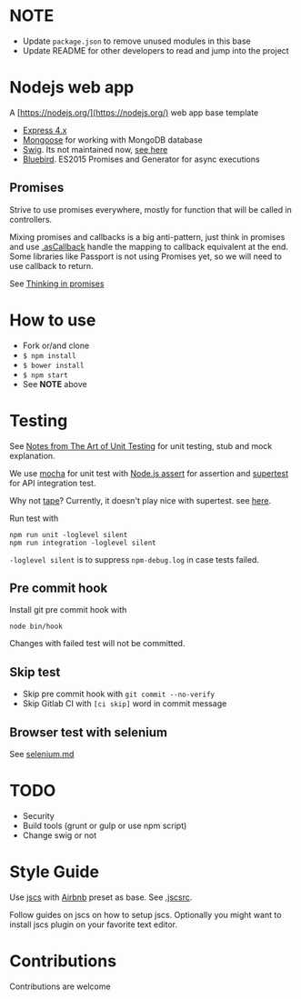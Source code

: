 
# NOTE

* Update `package.json` to remove unused modules in this base
* Update README for other developers to read and jump into the project

# Nodejs web app

A [https://nodejs.org/](https://nodejs.org/) web app base template

* [Express 4.x](http://expressjs.com/)
* [Mongoose](https://github.com/Automattic/mongoose) for working with MongoDB database
* [Swig](http://paularmstrong.github.io/swig/). Its not maintained now, [see here](https://github.com/paularmstrong/swig/issues/628)
* [Bluebird](bluebirdjs.com). ES2015 Promises and Generator for async executions

## Promises

Strive to use promises everywhere, mostly for function that will be called in controllers.

Mixing promises and callbacks is a big anti-pattern, just think in promises and use [.asCallback](http://bluebirdjs.com/docs/api/ascallback.html) handle the mapping to callback equivalent at the end. Some libraries like Passport is not using Promises yet, so we will need to use callback to return. 

See [Thinking in promises](docs/thinking-in-promises.md)

# How to use

* Fork or/and clone
* `$ npm install`
* `$ bower install`
* `$ npm start`
* See **NOTE** above

# Testing

See [Notes from The Art of Unit Testing](docs/aout-notes.md) for unit testing, stub and mock explanation.

We use [mocha](https://github.com/mochajs/mocha) for unit test with [Node.js assert](https://nodejs.org/api/assert.html) for assertion and [supertest](https://github.com/visionmedia/supertest) for API integration test.

Why not [tape](https://github.com/substack/tape)? Currently, it doesn't play nice with supertest. see [here](https://github.com/substack/tape/issues/216). 

Run test with 

```
npm run unit -loglevel silent
npm run integration -loglevel silent
```

`-loglevel silent` is to suppress `npm-debug.log` in case tests failed.

## Pre commit hook

Install git pre commit hook with

```
node bin/hook
```

Changes with failed test will not be committed.

## Skip test

* Skip pre commit hook with `git commit --no-verify`
* Skip Gitlab CI with `[ci skip]` word in commit message

## Browser test with selenium

See [selenium.md](docs/selenium.md)

# TODO

* Security
* Build tools (grunt or gulp or use npm script)
* Change swig or not

# Style Guide

Use [jscs](http://jscs.info/) with [Airbnb](https://github.com/airbnb/javascript) preset as base. See [.jscsrc](.jscsrc). 

Follow guides on jscs on how to setup jscs. Optionally you might want to install jscs plugin on your favorite text editor.

# Contributions

Contributions are welcome
